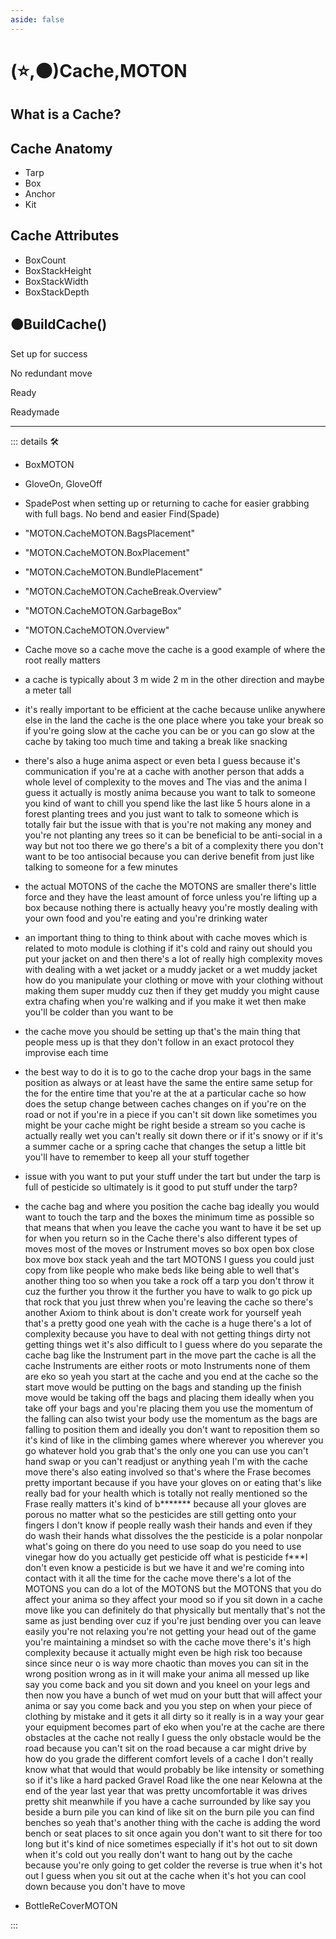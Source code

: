 ```yaml
---
aside: false
---
```

# (⭐,🟠)<labor>Cache</labor>,<motor>MOTON</motor>

## What is a Cache?

## Cache Anatomy

- Tarp
- Box
- Anchor
- Kit

## Cache Attributes

- BoxCount
- BoxStackHeight
- BoxStackWidth
- BoxStackDepth

## 🟠<motor>BuildCache()</motor>

 Set up for success

No redundant move

Ready

Readymade

---

<!-- =================================================== -->
<!-- =================================================== -->
<!-- =================================================== -->
<!-- =================================================== -->
<!-- =================================================== -->
::: details 🛠

- BoxMOTON
- GloveOn, GloveOff
- SpadePost when setting up or returning to cache for easier grabbing with full bags. No bend and easier Find(Spade)

- "MOTON.CacheMOTON.BagsPlacement"
- "MOTON.CacheMOTON.BoxPlacement"
- "MOTON.CacheMOTON.BundlePlacement"
- "MOTON.CacheMOTON.CacheBreak.Overview"
- "MOTON.CacheMOTON.GarbageBox"
- "MOTON.CacheMOTON.Overview"
- Cache move so a cache move the cache is a good example of where the root really matters

- a cache is typically about 3 m wide 2 m in the other direction and maybe a meter tall

- it's really important to be efficient at the cache because unlike anywhere else in the land the cache is the one place where you take your break so if you're going slow at the cache you can be or you can go slow at the cache by taking too much time and taking a break like snacking

- there's also a huge anima aspect or even beta I guess because it's communication if you're at a cache with another person that adds a whole level of complexity to the moves and The vias and the anima I guess it actually is mostly anima because you want to talk to someone you kind of want to chill you spend like the last like 5 hours alone in a forest planting trees and you just want to talk to someone which is totally fair but the issue with that is you're not making any money and you're not planting any trees so it can be beneficial to be anti-social in a way but not too there we go there's a bit of a complexity there you don't want to be too antisocial because you can derive benefit from just like talking to someone for a few minutes

- the actual MOTONS of the cache the MOTONS are smaller there's little force and they have the least amount of force unless you're lifting up a box because nothing there is actually heavy you're mostly  dealing with your own food and you're eating and you're drinking water

- an important thing to thing to think about with cache moves which is related to moto module is clothing if it's cold and rainy out should you put your jacket on and then there's a lot of really high complexity moves with dealing with a wet jacket or a muddy jacket or a wet muddy jacket how do you manipulate your clothing or move with your clothing without making them super muddy cuz then if they get muddy you might cause extra chafing when you're walking and if you make it wet then make you'll be colder than you want to be

- the cache move you should be setting up that's the main thing that people mess up is that they don't follow in an exact protocol they improvise each time

- the best way to do it is to go to the cache drop your bags in the same position as always or at least have the same the entire same setup for the for the entire time that you're at the at a particular cache so how does the setup change between caches changes on if you're on the road or not if you're in a piece if you can't sit down like sometimes you might be your cache might be right beside a stream so you cache is actually really wet you can't really sit down there or if it's snowy or if it's a summer cache or a spring cache that changes the setup a little bit you'll have to remember to keep all your stuff together

- issue with you want to put your stuff under the tart but under the tarp is full of pesticide so ultimately is it good to put stuff under the tarp?

- the cache bag and where you position the cache bag ideally you would want to touch the tarp and the boxes the minimum time as possible so that means that when you leave the cache you want to have it be set up for when you return so in the Cache there's also different types of moves most of the moves or Instrument moves so box open box close box move box stack yeah and the tart MOTONS I guess you could just copy from like people who make beds like being able to well that's another thing too so when you take a rock off a tarp you don't throw it cuz the further you throw it the further you have to walk to go pick up that rock that you just threw when you're leaving the cache so there's another Axiom to think about is don't create work for yourself yeah that's a pretty good one yeah with the cache is a huge there's a lot of complexity because you have to deal with not getting things dirty not getting things wet it's also difficult to I guess where do you separate the cache bag like the Instrument part in the move part the cache is all the cache Instruments are either roots or moto Instruments none of them are eko so yeah you start at the cache and you end at the cache so the start move would be putting on the bags and standing up the finish move would be taking off the bags and placing them ideally when you take off your bags and you're placing them you use the momentum of the falling can also twist your body use the momentum as the bags are falling to position them and ideally you don't want to reposition them so it's kind of like in the climbing games where wherever you wherever you go whatever hold you grab that's the only one you can use you can't hand swap or you can't readjust or anything yeah I'm with the cache move there's also eating involved so that's where the Frase becomes pretty important because if you have your gloves on or eating that's like really bad for your health which is totally not really mentioned so the Frase really matters it's kind of b******* because all your gloves are porous no matter what so the pesticides are still getting onto your fingers I don't know if people really wash their hands and even if they do wash their hands what dissolves the the pesticide is a polar nonpolar what's going on there do you need to use soap do you need to use vinegar how do you actually get pesticide off what is pesticide f***I don't even know a pesticide is but we have it and we're coming into contact with it all the time for the cache move there's a lot of the MOTONS you can do a lot of the MOTONS but the MOTONS that you do affect your anima so they affect your mood so if you sit down in a cache move like you can definitely do that physically but mentally that's not the same as just bending over cuz if you're just bending over you can leave easily you're not relaxing you're not getting your head out of the game you're maintaining a mindset so with the cache move there's it's high complexity because it actually might even be high risk too because since since neur o is way more chaotic than moves you can sit in the wrong position wrong as in it will make your anima all messed up like say you come back and you sit down and you kneel on your legs and then now you have a bunch of wet mud on your butt that will affect your anima or say you come back and you you step on when your piece of clothing by mistake and it gets it all dirty so it really is in a way your gear your equipment becomes part of eko when you're at the cache are there obstacles at the cache not really I guess the only obstacle would be the road because you can't sit on the road because a car might drive by how do you grade the different comfort levels of a cache I don't really know what that would that would probably be like intensity or something so if it's like a hard packed Gravel Road like the one near Kelowna at the end of the year last year that was pretty uncomfortable it was drives pretty shit meanwhile if you have a cache surrounded by like say you beside a burn pile you can kind of like sit on the burn pile you can find benches so yeah that's another thing with the cache is adding the word bench or seat places to sit once again you don't want to sit there for too long but it's kind of nice sometimes especially if it's hot out to sit down when it's cold out you really don't want to hang out by the cache because you're only going to get colder the reverse is true when it's hot out I guess when you sit out at the cache when it's hot you can cool down because you don't have to move

- BottleReCoverMOTON

:::
